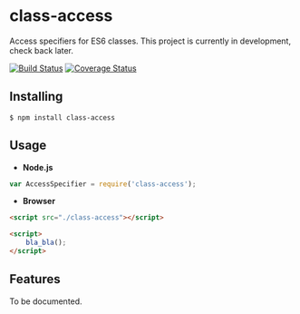 # class-access

Access specifiers for ES6 classes. This project is currently in development, check back later.

[![Build Status](https://travis-ci.org/vitaly-t/class-access.svg?branch=master)](https://travis-ci.org/vitaly-t/class-access)
[![Coverage Status](https://coveralls.io/repos/vitaly-t/class-access/badge.svg?branch=master)](https://coveralls.io/r/vitaly-t/class-access?branch=master)

## Installing

```
$ npm install class-access
```

## Usage

* **Node.js**

```js
var AccessSpecifier = require('class-access');
```

* **Browser**

```html
<script src="./class-access"></script>

<script>
    bla_bla();
</script>
```

## Features

To be documented.

